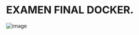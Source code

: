 ﻿# EXAMEN FINAL DOCKER. 

![image](https://user-images.githubusercontent.com/79446351/201697619-0902d797-81b8-450b-b28a-01d473c939ad.png)
